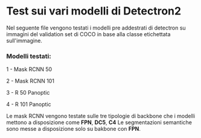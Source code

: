 # Test sui vari modelli di Detectron2

Nel seguente file vengono testati i modelli pre addestrati di detectron su immagini del validation set di COCO in base alla classe etichettata sull'immagine.

### Modelli testati:
1 - Mask RCNN 50


2 - Mask RCNN 101


3 - R 50 Panoptic


4 - R 101 Panoptic

Le mask RCNN vengono testate sulle tre tipologie di backbone che i modelli mettono a disposizione come **FPN**, **DC5**, **C4**
Le segmentazioni semantiche sono messe a disposizione solo su bakbone con **FPN**.

